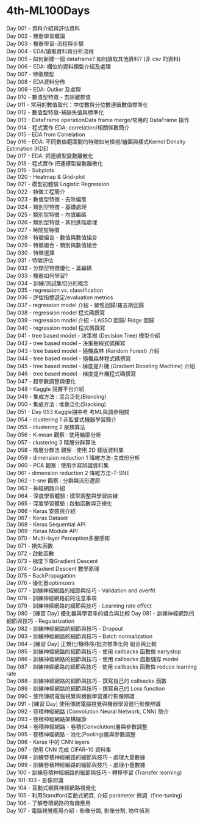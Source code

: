 # 4th-ML100Days

Day 001 - 資料介紹與評估資料  
Day 002 - 機器學習概論  
Day 003 - 機器學習-流程與步驟  
Day 004 - EDA/讀取資料與分析流程  
Day 005 - 如何新建一個 dataframe? 如何讀取其他資料? (非 csv 的資料)  
Day 006 - EDA: 欄位的資料類型介紹及處理  
Day 007 - 特徵類型  
Day 008 - EDA資料分佈  
Day 009 - EDA: Outlier 及處理  
Day 010 - 數值型特徵 - 去除離群值  
Day 011 - 常用的數值取代：中位數與分位數連續數值標準化  
Day 012 - 數值型特徵-補缺失值與標準化  
Day 013 - DataFrame operationData frame merge/常用的 DataFrame 操作  
Day 014 - 程式實作 EDA: correlation/相關係數簡介  
Day 015 - EDA from Correlation  
Day 016 - EDA: 不同數值範圍間的特徵如何檢視/繪圖與樣式Kernel Density Estimation (KDE)  
Day 017 - EDA: 把連續型變數離散化  
Day 018 - 程式實作 把連續型變數離散化  
Day 019 - Subplots  
Day 020 - Heatmap & Grid-plot  
Day 021 - 模型初體驗 Logistic Regression  
Day 022 - 特徵工程簡介  
Day 023 - 數值型特徵 - 去除偏態  
Day 024 - 類別型特徵 - 基礎處理  
Day 025 - 類別型特徵 - 均值編碼  
Day 026 - 類別型特徵 - 其他進階處理  
Day 027 - 時間型特徵  
Day 028 - 特徵組合 - 數值與數值組合  
Day 029 - 特徵組合 - 類別與數值組合  
Day 030 - 特徵選擇  
Day 031 - 特徵評估  
Day 032 - 分類型特徵優化 - 葉編碼  
Day 033 - 機器如何學習?  
Day 034 - 訓練/測試集切分的概念  
Day 035 - regression vs. classification  
Day 036 - 評估指標選定/evaluation metrics  
Day 037 - regression model 介紹 - 線性迴歸/羅吉斯回歸  
Day 038 - regression model 程式碼撰寫  
Day 039 - regression model 介紹 - LASSO 回歸/ Ridge 回歸  
Day 040 - regression model 程式碼撰寫  
Day 041 - tree based model - 決策樹 (Decision Tree) 模型介紹  
Day 042 - tree based model - 決策樹程式碼撰寫  
Day 043 - tree based model - 隨機森林 (Random Forest) 介紹  
Day 044 - tree based model - 隨機森林程式碼撰寫  
Day 045 - tree based model - 梯度提升機 (Gradient Boosting Machine) 介紹  
Day 046 - tree based model - 梯度提升機程式碼撰寫  
Day 047 - 超參數調整與優化  
Day 048 - Kaggle 競賽平台介紹  
Day 049 - 集成方法 : 混合泛化(Blending)  
Day 050 - 集成方法 : 堆疊泛化(Stacking)  
Day 051 - Day 053 Kaggle期中考 考ML與調參相關  
Day 054 - clustering 1 非監督式機器學習簡介  
Day 055 - clustering 2 聚類算法  
Day 056 - K-mean 觀察 : 使用輪廓分析  
Day 057 - clustering 3 階層分群算法  
Day 058 - 階層分群法 觀察 : 使用 2D 樣版資料集  
Day 059 - dimension reduction 1 降維方法-主成份分析  
Day 060 - PCA 觀察 : 使用手寫辨識資料集  
Day 061 - dimension reduction 2 降維方法-T-SNE  
Day 062 - t-sne 觀察 : 分群與流形還原  
Day 063 - 神經網路介紹  
Day 064 - 深度學習體驗 : 模型調整與學習曲線  
Day 065 - 深度學習體驗 : 啟動函數與正規化  
Day 066 - Keras 安裝與介紹  
Day 067 - Keras Dataset  
Day 068 - Keras Sequential API  
Day 069 - Keras Module API  
Day 070 - Multi-layer Perception多層感知  
Day 071 - 損失函數  
Day 072 - 啟動函數  
Day 073 - 梯度下降Gradient Descent  
Day 074 - Gradient Descent 數學原理  
Day 075 - BackPropagation  
Day 076 - 優化器optimizers  
Day 077 - 訓練神經網路的細節與技巧 - Validation and overfit  
Day 078 - 訓練神經網路前的注意事項  
Day 079 - 訓練神經網路的細節與技巧 - Learning rate effect  
Day 080 - [練習 Day] 優化器與學習率的組合與比較
Day 081 - 訓練神經網路的細節與技巧 - Regularization  
Day 082 - 訓練神經網路的細節與技巧 - Dropout  
Day 083 - 訓練神經網路的細節與技巧 - Batch normalization  
Day 084 - [練習 Day] 正規化/機移除/批次標準化的 組合與比較  
Day 085 - 訓練神經網路的細節與技巧 - 使用 callbacks 函數做 earlystop  
Day 086 - 訓練神經網路的細節與技巧 - 使用 callbacks 函數儲存 model  
Day 087 - 訓練神經網路的細節與技巧 - 使用 callbacks 函數做 reduce learning rate  
Day 088 - 訓練神經網路的細節與技巧 - 撰寫自己的 callbacks 函數  
Day 089 - 訓練神經網路的細節與技巧 - 撰寫自己的 Loss function  
Day 090 - 使用傳統電腦視覺與機器學習進行影像辨識  
Day 091 - [練習 Day] 使用傳統電腦視覺與機器學習進行影像辨識  
Day 092 - 卷積神經網路 (Convolution Neural Network, CNN) 簡介  
Day 093 - 卷積神經網路架構細節  
Day 094 - 卷積神經網路 - 卷積(Convolution)層與參數調整  
Day 095 - 卷積神經網路 - 池化(Pooling)層與參數調整  
Day 096 - Keras 中的 CNN layers  
Day 097 - 使用 CNN 完成 CIFAR-10 資料集  
Day 098 - 訓練卷積神經網路的細節與技巧 - 處理大量數據  
Day 099 - 訓練卷積神經網路的細節與技巧 - 處理小量數據  
Day 100 - 訓練卷積神經網路的細節與技巧 - 轉移學習 (Transfer learning)  
Day 101-103 - 影像辨識  
Day 104 - 互動式網頁神經網路視覺化  
Day 105 - 利用Standford互動式網頁, 介紹 parameter 微調（fine-tuning)  
Day 106 - 了解卷積網路的有趣應用  
Day 107 - 電腦視覺應用介紹 - 影像分類, 影像分割, 物件偵測
